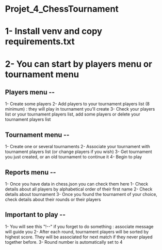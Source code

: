 # Projet_4_ChessTournament

# 1- Install venv and copy requirements.txt

# 2- You can start by players menu or tournament menu

## Players menu --
1- Create some players
2- Add players to your tournament players list (8 minimum) : they will play in tournament you'll create
3- Check your players list or your tournament players list, add some players or delete your tournament players list

## Tournament menu --
1- Create one or several tournaments
2- Associate your tournament with tournament players list (or change players if you wish)
3- Get tournament you just created, or an old tournament to continue it
4- Begin to play 

## Reports menu --
1- Once you have data in chess.json you can check them here
1- Check details about all players by alphabetical order of their first name
2- Check details about tournament
3- Once you found the tournament of your choice, check details about their rounds or their players

## Important to play --
1- You will see this "!--" if you forget to do something : associate message will guide you
2- After each round, tournament players will be sorted by highest score. They will be associated for next match if they never played together before.
3- Round number is automatically set to 4
